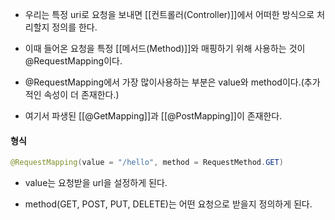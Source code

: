 
- 우리는 특정 uri로 요청을 보내면 [[컨트롤러(Controller)]]에서 어떠한 방식으로 처리할지 정의를 한다.

- 이때 들어온 요청을 특정 [[메서드(Method)]]와 매핑하기 위해 사용하는 것이 @RequestMapping이다.

- @RequestMapping에서 가장 많이사용하는 부분은 value와 method이다.(추가적인 속성이 더 존재한다.)

- 여기서 파생된 [[@GetMapping]]과 [[@PostMapping]]이 존재한다.


#### 형식
```java
@RequestMapping(value = "/hello", method = RequestMethod.GET)
```

- value는 요청받을 url을 설정하게 된다.

- method(GET, POST, PUT, DELETE)는 어떤 요청으로 받을지 정의하게 된다.